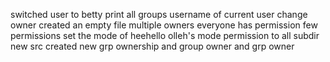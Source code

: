 switched user to betty
print all groups
username of current user
change owner
created an empty file
multiple owners
everyone has permission
few permissions
set the mode of heehello
olleh's mode
permission to all subdir
new src
created new grp
ownership and group
owner and grp owner
